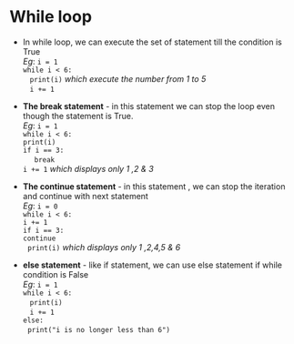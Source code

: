 # While loop

+ In while loop, we can execute the set of statement till the condition is True <br />
	*Eg*:	```i = 1``` <br />
			```while i < 6:``` <br />
  				```print(i)``` *which execute the number from 1 to 5* <br />
  				```i += 1```

+ **The break statement** - in this statement we can stop the loop even though the statement is True.  <br />
	*Eg*:	```i = 1``` <br />
			```while i < 6:``` <br />
				```print(i)``` <br />
			```if i == 3:``` <br />
		    	```break``` <br />
			```i += 1``` *which displays only 1 ,2 & 3* 

+ **The continue statement** -  in this statement , we can stop the iteration and continue with next statement <br />
	*Eg*:	```i = 0``` <br />
			```while i < 6:``` <br />
				```i += 1``` <br />
			```if i == 3:``` <br />
				```continue``` <br />
			  ```print(i)``` *which displays only 1 ,2,4,5 & 6*

+ **else statement** - like if statement, we can use else statement if while condition is False <br />
	*Eg*:		```i = 1``` <br />
				```while i < 6:``` <br />
  					```print(i)``` <br />
  					```i += 1``` <br />
				```else:``` <br />
	 				```print("i is no longer less than 6")``` <br />